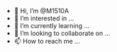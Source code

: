 - 👋 Hi, I’m @M1510A
- 👀 I’m interested in ...
- 🌱 I’m currently learning ...
- 💞️ I’m looking to collaborate on ...
- 📫 How to reach me ...

<!---
M1510A/M1510A is a ✨ special ✨ repository because its `README.md` (this file) appears on your GitHub profile.
You can click the Preview link to take a look at your changes.
--->
